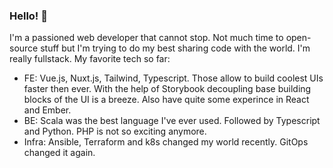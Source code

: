 ### Hello! 👋 

I'm a passioned web developer that cannot stop.
Not much time to open-source stuff but I'm trying to do my best sharing code with the world.
I'm really fullstack. My favorite tech so far:
 - FE: Vue.js, Nuxt.js, Tailwind, Typescript. Those allow to build coolest UIs faster then ever. With the help of Storybook decoupling base building blocks of the UI is a breeze. Also have quite some experince in React and Ember.
 - BE: Scala was the best language I've ever used. Followed by Typescript and Python. PHP is not so exciting anymore.
 - Infra: Ansible, Terraform and k8s changed my world recently. GitOps changed it again. 
